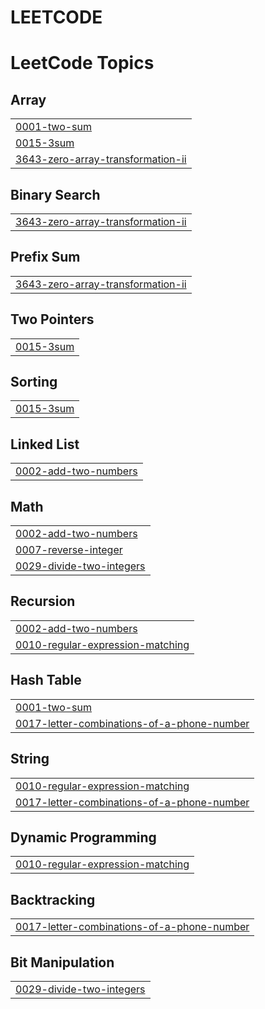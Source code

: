 # LEETCODE
<!---LeetCode Topics Start-->
# LeetCode Topics
## Array
|  |
| ------- |
| [0001-two-sum](https://github.com/SaideepRangoni/LEETCODE/tree/master/0001-two-sum) |
| [0015-3sum](https://github.com/SaideepRangoni/LEETCODE/tree/master/0015-3sum) |
| [3643-zero-array-transformation-ii](https://github.com/SaideepRangoni/LEETCODE/tree/master/3643-zero-array-transformation-ii) |
## Binary Search
|  |
| ------- |
| [3643-zero-array-transformation-ii](https://github.com/SaideepRangoni/LEETCODE/tree/master/3643-zero-array-transformation-ii) |
## Prefix Sum
|  |
| ------- |
| [3643-zero-array-transformation-ii](https://github.com/SaideepRangoni/LEETCODE/tree/master/3643-zero-array-transformation-ii) |
## Two Pointers
|  |
| ------- |
| [0015-3sum](https://github.com/SaideepRangoni/LEETCODE/tree/master/0015-3sum) |
## Sorting
|  |
| ------- |
| [0015-3sum](https://github.com/SaideepRangoni/LEETCODE/tree/master/0015-3sum) |
## Linked List
|  |
| ------- |
| [0002-add-two-numbers](https://github.com/SaideepRangoni/LEETCODE/tree/master/0002-add-two-numbers) |
## Math
|  |
| ------- |
| [0002-add-two-numbers](https://github.com/SaideepRangoni/LEETCODE/tree/master/0002-add-two-numbers) |
| [0007-reverse-integer](https://github.com/SaideepRangoni/LEETCODE/tree/master/0007-reverse-integer) |
| [0029-divide-two-integers](https://github.com/SaideepRangoni/LEETCODE/tree/master/0029-divide-two-integers) |
## Recursion
|  |
| ------- |
| [0002-add-two-numbers](https://github.com/SaideepRangoni/LEETCODE/tree/master/0002-add-two-numbers) |
| [0010-regular-expression-matching](https://github.com/SaideepRangoni/LEETCODE/tree/master/0010-regular-expression-matching) |
## Hash Table
|  |
| ------- |
| [0001-two-sum](https://github.com/SaideepRangoni/LEETCODE/tree/master/0001-two-sum) |
| [0017-letter-combinations-of-a-phone-number](https://github.com/SaideepRangoni/LEETCODE/tree/master/0017-letter-combinations-of-a-phone-number) |
## String
|  |
| ------- |
| [0010-regular-expression-matching](https://github.com/SaideepRangoni/LEETCODE/tree/master/0010-regular-expression-matching) |
| [0017-letter-combinations-of-a-phone-number](https://github.com/SaideepRangoni/LEETCODE/tree/master/0017-letter-combinations-of-a-phone-number) |
## Dynamic Programming
|  |
| ------- |
| [0010-regular-expression-matching](https://github.com/SaideepRangoni/LEETCODE/tree/master/0010-regular-expression-matching) |
## Backtracking
|  |
| ------- |
| [0017-letter-combinations-of-a-phone-number](https://github.com/SaideepRangoni/LEETCODE/tree/master/0017-letter-combinations-of-a-phone-number) |
## Bit Manipulation
|  |
| ------- |
| [0029-divide-two-integers](https://github.com/SaideepRangoni/LEETCODE/tree/master/0029-divide-two-integers) |
<!---LeetCode Topics End-->
